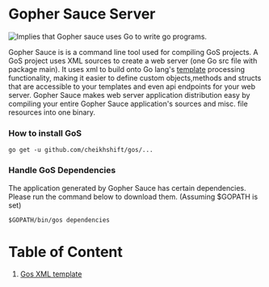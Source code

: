 # Gopher Sauce Server
![Implies that Gopher sauce uses Go to write go programs.](https://lh3.googleusercontent.com/-vnw4NhuJKQY/VmuZgzodIPI/AAAAAAAAAAM/mbm7EfWjfsY/s0/xlarge.png "xlarge.png")

Gopher Sauce is is a command line tool used for compiling GoS projects. A GoS project uses XML sources to create a web server (one Go src file with package main). It uses xml to build onto Go lang's [template](https://golang.org/pkg/html/template/)  processing functionality, making it easier to define custom objects,methods and structs that are accessible to your templates and even api endpoints for your web server.
Gopher Sauce makes web server application distribution easy by compiling your entire Gopher Sauce application's sources and misc. file resources into one binary. 

### How to install GoS
	go get -u github.com/cheikhshift/gos/...

### Handle GoS Dependencies
The application generated by Gopher Sauce has certain dependencies. Please run the command below to download them. (Assuming $GOPATH is set)

	$GOPATH/bin/gos dependencies

# Table of Content

 1. [Gos XML template](#)